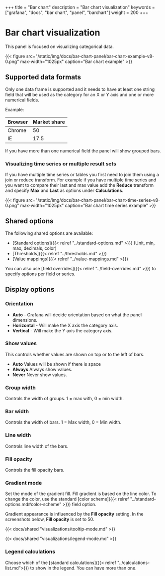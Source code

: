 +++
title = "Bar chart"
description = "Bar chart visualization"
keywords = ["grafana", "docs", "bar chart", "panel", "barchart"]
weight = 200
+++

# Bar chart visualization

This panel is focused on visualizing categorical data.

{{< figure src="/static/img/docs/bar-chart-panel/bar-chart-example-v8-0.png" max-width="1025px" caption="Bar chart example" >}}

## Supported data formats

Only one data frame is supported and it needs to have at least one string field that will be used as the category for an X or Y axis and one or more numerical fields.

Example:

| Browser | Market share |
| ------- | ------------ |
| Chrome  | 50           |
| IE      | 17.5         |

If you have more than one numerical field the panel will show grouped bars.

### Visualizing time series or multiple result sets

If you have multiple time series or tables you first need to join them using a join or reduce transform. For example if you 
have multiple time series and you want to compare their last and max value add the **Reduce** transform and specify  **Max** and **Last** as options under **Calculations**. 

{{< figure src="/static/img/docs/bar-chart-panel/bar-chart-time-series-v8-0.png" max-width="1025px" caption="Bar chart time series example" >}}

## Shared options

The following shared options are available:

- [Standard options]({{< relref "../standard-options.md" >}}) (Unit, min, max, decimals, color)
- [Thresholds]({{< relref "../thresholds.md" >}})
- [Value mappings]({{< relref "../value-mappings.md" >}})

You can also use [field overrides]({{< relref "../field-overrides.md" >}}) to specify options per field or series.

## Display options

### Orientation 

* **Auto** - Grafana will decide orientation based on what the panel dimensions. 
* **Horizontal** - Will make the X axis the category axis. 
* **Vertical** - Will make the Y axis the category axis. 

### Show values

This controls whether values are shown on top or to the left of bars. 

* **Auto** Values will be shown if there is space
* **Always** Always show values.
* **Never** Never show values.  

### Group width

Controls the width of groups. 1 = max with, 0 = min width. 

### Bar width

Controls the width of bars. 1 = Max width, 0 = Min width. 

### Line width

Controls line width of the bars.

### Fill opacity

Controls the fill opacity bars.

### Gradient mode

Set the mode of the gradient fill. Fill gradient is based on the line color. To change the color, use the standard [color scheme]({{< relref "../standard-options.md#color-scheme" >}}) field option.

Gradient appearance is influenced by the **Fill opacity** setting. In the screenshots below, **Fill opacity** is set to 50.

{{< docs/shared "visualizations/tooltip-mode.md" >}}

{{< docs/shared "visualizations/legend-mode.md" >}}

### Legend calculations

Choose which of the [standard calculations]({{< relref "../calculations-list.md">}}) to show in the legend. You can have more than one.